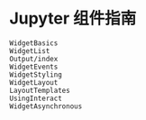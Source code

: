 # Jupyter 组件指南

```{toctree}
WidgetBasics
WidgetList
Output/index
WidgetEvents
WidgetStyling
WidgetLayout
LayoutTemplates
UsingInteract
WidgetAsynchronous
```
